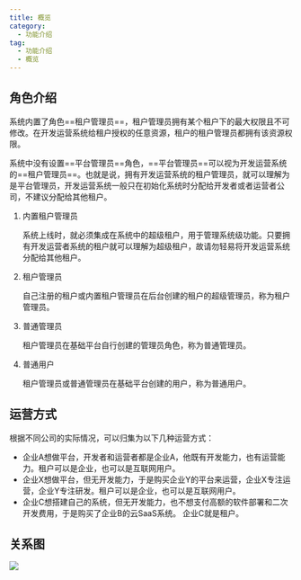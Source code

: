 ```yaml
---
title: 概览
category:
  - 功能介绍
tag:
  - 功能介绍
  - 概览
---
```


## 角色介绍

系统内置了角色==租户管理员==，租户管理员拥有某个租户下的最大权限且不可修改。在开发运营系统给租户授权的任意资源，租户的租户管理员都拥有该资源权限。

系统中没有设置==平台管理员==角色，==平台管理员==可以视为开发运营系统的==租户管理员==。也就是说，拥有开发运营系统的租户管理员，就可以理解为是平台管理员，开发运营系统一般只在初始化系统时分配给开发者或者运营者公司，不建议分配给其他租户。

1. 内置租户管理员

   系统上线时，就必须集成在系统中的超级租户，用于管理系统级功能。只要拥有开发运营者系统的租户就可以理解为超级租户，故请勿轻易将开发运营系统分配给其他租户。

2. 租户管理员

   自己注册的租户或内置租户管理员在后台创建的租户的超级管理员，称为租户管理员。

3. 普通管理员

   租户管理员在基础平台自行创建的管理员角色，称为普通管理员。

4. 普通用户

   租户管理员或普通管理员在基础平台创建的用户，称为普通用户。



## 运营方式

根据不同公司的实际情况，可以归集为以下几种运营方式：

- 企业A想做平台，开发者和运营者都是企业A，他既有开发能力，也有运营能力。租户可以是企业，也可以是互联网用户。
- 企业X想做平台，但无开发能力，于是购买企业Y的平台来运营，企业X专注运营，企业Y专注研发。租户可以是企业，也可以是互联网用户。
- 企业C想搭建自己的系统，但无开发能力，也不想支付高额的软件部署和二次开发费用，于是购买了企业B的云SaaS系统。 企业C就是租户。



## 关系图

![](/images/intro/操作_系统角色介绍.drawio.png)


